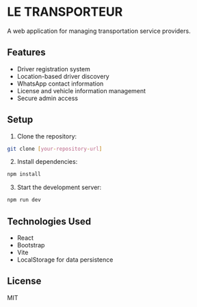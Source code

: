 # LE TRANSPORTEUR

A web application for managing transportation service providers.

## Features

- Driver registration system
- Location-based driver discovery
- WhatsApp contact information
- License and vehicle information management
- Secure admin access

## Setup

1. Clone the repository:
```bash
git clone [your-repository-url]
```

2. Install dependencies:
```bash
npm install
```

3. Start the development server:
```bash
npm run dev
```

## Technologies Used

- React
- Bootstrap
- Vite
- LocalStorage for data persistence

## License

MIT
